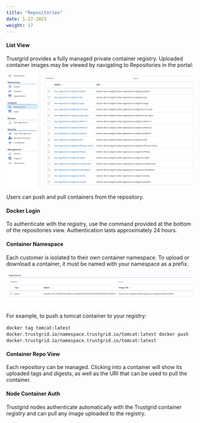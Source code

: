 ```yaml
---
title: "Repositories"
date: 1-27-2023
weight: 17
---
```


#### List View

Trustgrid provides a fully managed private container registry. Uploaded container images may be viewed by navigating to Repositories in the portal:

![img](list-view.png)

Users can push and pull containers from the repository.

#### Docker Login

To authenticate with the registry, use the command provided at the bottom of the repositories view. Authentication lasts approximately 24 hours.

#### Container Namespace

Each customer is isolated to their own container namespace. To upload or download a container, it must be named with your namespace as a prefix.

![img](name-space.png)

For example, to push a tomcat container to your registry:

`docker tag tomcat:latest docker.trustgrid.io/namespace.trustgrid.io/tomcat:latest
docker push docker.trustgrid.io/namespace.trustgrid.io/tomcat:latest`

#### Container Repo View

Each repository can be managed. Clicking into a container will show its uploaded tags and digests, as well as the URI that can be used to pull the container.

#### Node Container Auth

Trustgrid nodes authenticate automatically with the Trustgrid container registry and can pull any image uploaded to the registry.
